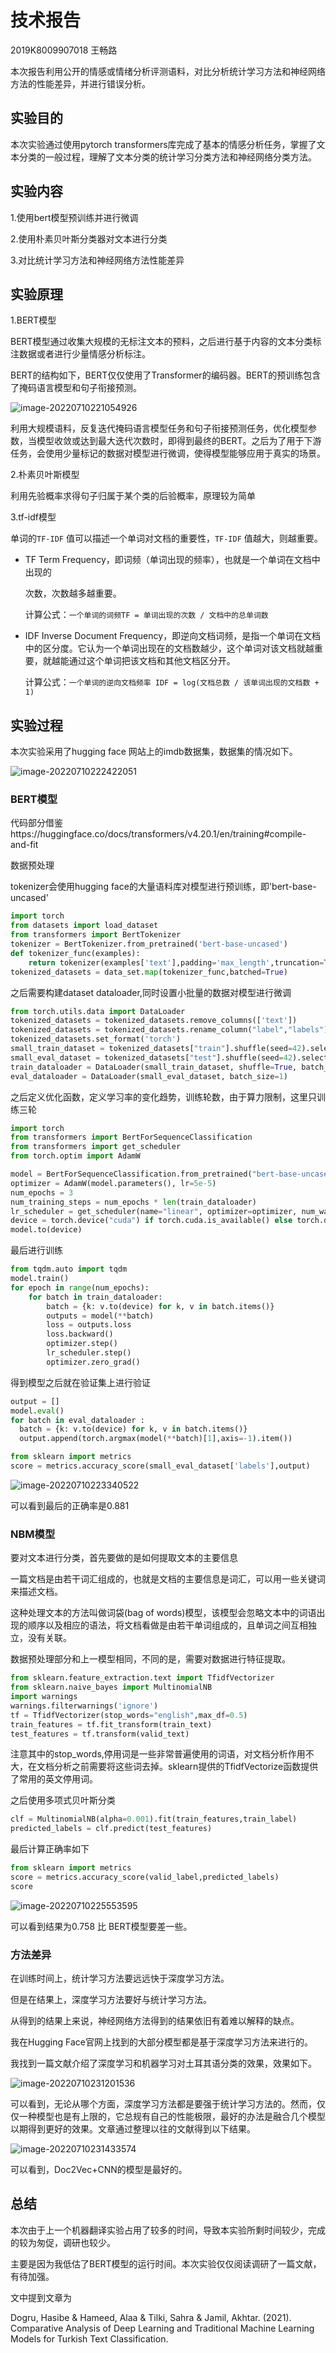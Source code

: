 # 技术报告

2019K8009907018 王畅路

本次报告利用公开的情感或情绪分析评测语料，对比分析统计学习方法和神经网络方法的性能差异，并进行错误分析。

## 实验目的

本次实验通过使用pytorch transformers库完成了基本的情感分析任务，掌握了文本分类的一般过程，理解了文本分类的统计学习分类方法和神经网络分类方法。

## 实验内容

1.使用bert模型预训练并进行微调

2.使用朴素贝叶斯分类器对文本进行分类

3.对比统计学习方法和神经网络方法性能差异

## 实验原理

1.BERT模型

BERT模型通过收集大规模的无标注文本的预料，之后进行基于内容的文本分类标注数据或者进行少量情感分析标注。

BERT的结构如下，BERT仅仅使用了Transformer的编码器。BERT的预训练包含了掩码语言模型和句子衔接预测。

![image-20220710221054926](/home/lulu/.config/Typora/typora-user-images/image-20220710221054926.png)

利用大规模语料，反复迭代掩码语言模型任务和句子衔接预测任务，优化模型参数，当模型收敛或达到最大迭代次数时，即得到最终的BERT。之后为了用于下游任务，会使用少量标记的数据对模型进行微调，使得模型能够应用于真实的场景。

2.朴素贝叶斯模型

利用先验概率求得句子归属于某个类的后验概率，原理较为简单

3.tf-idf模型

单词的`TF-IDF` 值可以描述一个单词对文档的重要性，`TF-IDF` 值越大，则越重要。

- TF  Term Frequency，即词频（单词出现的频率），也就是一个单词在文档中出现的

  次数，次数越多越重要。

  计算公式：`一个单词的词频TF = 单词出现的次数 / 文档中的总单词数`

- IDF Inverse Document Frequency，即逆向文档词频，是指一个单词在文档中的区分度。它认为一个单词出现在的文档数越少，这个单词对该文档就越重要，就越能通过这个单词把该文档和其他文档区分开。

  计算公式：`一个单词的逆向文档频率 IDF = log(文档总数 / 该单词出现的文档数 + 1)`

## 实验过程

本次实验采用了hugging face 网站上的imdb数据集，数据集的情况如下。

![image-20220710222422051](/home/lulu/.config/Typora/typora-user-images/image-20220710222422051.png)

### BERT模型

代码部分借鉴https://huggingface.co/docs/transformers/v4.20.1/en/training#compile-and-fit

数据预处理

tokenizer会使用hugging face的大量语料库对模型进行预训练，即'bert-base-uncased'

```python
import torch
from datasets import load_dataset
from transformers import BertTokenizer
tokenizer = BertTokenizer.from_pretrained('bert-base-uncased')
def tokenizer_func(examples):
    return tokenizer(examples['text'],padding='max_length',truncation=True)
tokenized_datasets = data_set.map(tokenizer_func,batched=True)
```

之后需要构建dataset dataloader,同时设置小批量的数据对模型进行微调

```python
from torch.utils.data import DataLoader
tokenized_datasets = tokenized_datasets.remove_columns(['text'])
tokenized_datasets = tokenized_datasets.rename_column("label","labels")
tokenized_datasets.set_format('torch')
small_train_dataset = tokenized_datasets["train"].shuffle(seed=42).select(range(1000))
small_eval_dataset = tokenized_datasets["test"].shuffle(seed=42).select(range(1000))
train_dataloader = DataLoader(small_train_dataset, shuffle=True, batch_size=8)
eval_dataloader = DataLoader(small_eval_dataset, batch_size=1)
```

之后定义优化函数，定义学习率的变化趋势，训练轮数，由于算力限制，这里只训练三轮

```python
import torch
from transformers import BertForSequenceClassification
from transformers import get_scheduler
from torch.optim import AdamW

model = BertForSequenceClassification.from_pretrained("bert-base-uncased", num_labels=2)
optimizer = AdamW(model.parameters(), lr=5e-5)
num_epochs = 3
num_training_steps = num_epochs * len(train_dataloader)
lr_scheduler = get_scheduler(name="linear", optimizer=optimizer, num_warmup_steps=0, num_training_steps=num_training_steps)
device = torch.device("cuda") if torch.cuda.is_available() else torch.device("cpu")
model.to(device)
```

最后进行训练

```python
from tqdm.auto import tqdm
model.train()
for epoch in range(num_epochs):
    for batch in train_dataloader:
        batch = {k: v.to(device) for k, v in batch.items()}
        outputs = model(**batch)
        loss = outputs.loss
        loss.backward()
        optimizer.step()
        lr_scheduler.step()
        optimizer.zero_grad()
```

得到模型之后就在验证集上进行验证

```python
output = []
model.eval()
for batch in eval_dataloader :
  batch = {k: v.to(device) for k, v in batch.items()}
  output.append(torch.argmax(model(**batch)[1],axis=-1).item())

from sklearn import metrics
score = metrics.accuracy_score(small_eval_dataset['labels'],output)
```

![image-20220710223340522](/home/lulu/.config/Typora/typora-user-images/image-20220710223340522.png)

可以看到最后的正确率是0.881

### NBM模型

要对文本进行分类，首先要做的是如何提取文本的主要信息

一篇文档是由若干词汇组成的，也就是文档的主要信息是词汇，可以用一些关键词来描述文档。

这种处理文本的方法叫做词袋(bag of words)模型，该模型会忽略文本中的词语出现的顺序以及相应的语法，将文档看做是由若干单词组成的，且单词之间互相独立，没有关联。

数据预处理部分和上一模型相同，不同的是，需要对数据进行特征提取。

```python
from sklearn.feature_extraction.text import TfidfVectorizer
from sklearn.naive_bayes import MultinomialNB
import warnings
warnings.filterwarnings('ignore')
tf = TfidfVectorizer(stop_words="english",max_df=0.5)
train_features = tf.fit_transform(train_text)
test_features = tf.transform(valid_text)
```

注意其中的stop_words,停用词是一些非常普遍使用的词语，对文档分析作用不大，在文档分析之前需要将这些词去掉。sklearn提供的TfidfVectorize函数提供了常用的英文停用词。

之后使用多项式贝叶斯分类

```python
clf = MultinomialNB(alpha=0.001).fit(train_features,train_label)
predicted_labels = clf.predict(test_features)
```

最后计算正确率如下

```python
from sklearn import metrics
score = metrics.accuracy_score(valid_label,predicted_labels)
score
```

![image-20220710225553595](/home/lulu/.config/Typora/typora-user-images/image-20220710225553595.png)

可以看到结果为0.758 比 BERT模型要差一些。

### 方法差异

在训练时间上，统计学习方法要远远快于深度学习方法。

但是在结果上，深度学习方法要好与统计学习方法。

从得到的结果上来说，神经网络方法得到的结果依旧有着难以解释的缺点。

我在Hugging Face官网上找到的大部分模型都是基于深度学习方法来进行的。

我找到一篇文献介绍了深度学习和机器学习对土耳其语分类的效果，效果如下。

![image-20220710231201536](/home/lulu/.config/Typora/typora-user-images/image-20220710231201536.png)

可以看到，无论从哪个方面，深度学习方法都是要强于统计学习方法的。然而，仅仅一种模型也是有上限的，它总规有自己的性能极限，最好的办法是融合几个模型以期得到更好的效果。文章通过整理以往的文献得到以下结果。

![image-20220710231433574](/home/lulu/.config/Typora/typora-user-images/image-20220710231433574.png)

可以看到，Doc2Vec+CNN的模型是最好的。

## 总结

本次由于上一个机器翻译实验占用了较多的时间，导致本实验所剩时间较少，完成的较为匆促，调研也较少。

主要是因为我低估了BERT模型的运行时间。本次实验仅仅阅读调研了一篇文献，有待加强。



文中提到文章为

Dogru, Hasibe & Hameed, Alaa & Tilki, Sahra & Jamil, Akhtar. (2021). Comparative Analysis of Deep Learning and Traditional Machine Learning Models for Turkish Text Classification. 